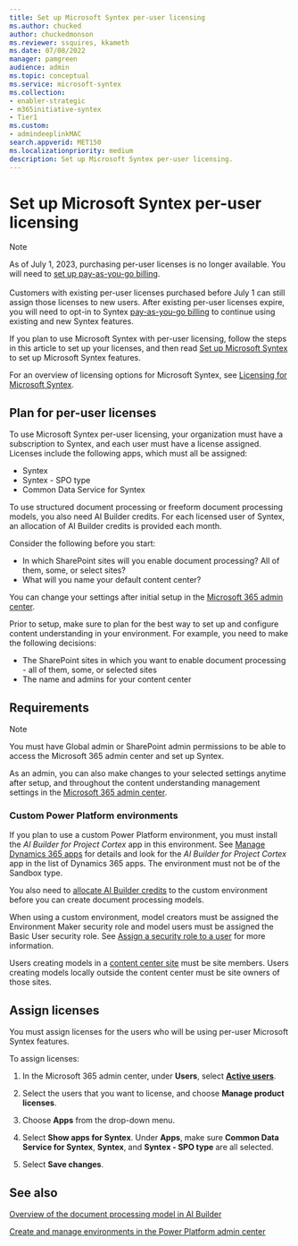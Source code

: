 ```yaml
---
title: Set up Microsoft Syntex per-user licensing
ms.author: chucked
author: chuckedmonson
ms.reviewer: ssquires, kkameth
ms.date: 07/08/2022
manager: pamgreen
audience: admin
ms.topic: conceptual
ms.service: microsoft-syntex
ms.collection: 
- enabler-strategic
- m365initiative-syntex
- Tier1
ms.custom: 
- admindeeplinkMAC
search.appverid: MET150
ms.localizationpriority: medium
description: Set up Microsoft Syntex per-user licensing.
---
```


# Set up Microsoft Syntex per-user licensing

> [!NOTE]
> As of July 1, 2023, purchasing per-user licenses is no longer available. You will need to [set up pay-as-you-go billing](syntex-azure-billing.md).<br><br>
> Customers with existing per-user licenses purchased before July 1 can still assign those licenses to new users. After existing per-user licenses expire, you will need to opt-in to Syntex [pay-as-you-go billing](syntex-azure-billing) to continue using existing and new Syntex features.

If you plan to use Microsoft Syntex with per-user licensing, follow the steps in this article to set up your licenses, and then read [Set up Microsoft Syntex](set-up-microsoft-syntex.md) to set up Microsoft Syntex features.

For an overview of licensing options for Microsoft Syntex, see [Licensing for Microsoft Syntex](syntex-licensing.md).

## Plan for per-user licenses

To use Microsoft Syntex per-user licensing, your organization must have a subscription to Syntex, and each user must have a license assigned. Licenses include the following apps, which must all be assigned:

- Syntex
- Syntex - SPO type
- Common Data Service for Syntex

To use structured document processing or freeform document processing models, you also need AI Builder credits. For each licensed user of Syntex, an allocation of AI Builder credits is provided each month.

Consider the following before you start:

- In which SharePoint sites will you enable document processing? All of them, some, or select sites?
- What will you name your default content center?

You can change your settings after initial setup in the <a href="https://go.microsoft.com/fwlink/p/?linkid=2024339" target="_blank">Microsoft 365 admin center</a>.

Prior to setup, make sure to plan for the best way to set up and configure content understanding in your environment. For example, you need to make the following decisions:

- The SharePoint sites in which you want to enable document processing - all of them, some, or selected sites
- The name and admins for your content center

## Requirements 

> [!NOTE]
> You must have Global admin or SharePoint admin permissions to be able to access the Microsoft 365 admin center and set up Syntex.

As an admin, you can also make changes to your selected settings anytime after setup, and throughout the content understanding management settings in the <a href="https://go.microsoft.com/fwlink/p/?linkid=2024339" target="_blank">Microsoft 365 admin center</a>.

### Custom Power Platform environments

If you plan to use a custom Power Platform environment, you must install the *AI Builder for Project Cortex* app in this environment. See [Manage Dynamics 365 apps](/power-platform/admin/manage-apps#install-an-app-in-the-environment-view) for details and look for the *AI Builder for Project Cortex* app in the list of Dynamics 365 apps. The environment must not be of the Sandbox type.

You also need to [allocate AI Builder credits](/power-platform/admin/capacity-add-on) to the custom environment before you can create document processing models. 

When using a custom environment, model creators must be assigned the Environment Maker security role and model users must be assigned the Basic User security role. See [Assign a security role to a user](/power-platform/admin/assign-security-roles) for more information.

Users creating models in a [content center site](/microsoft-365/contentunderstanding/create-a-content-center) must be site members. Users creating models locally outside the content center must be site owners of those sites.

## Assign licenses

You must assign licenses for the users who will be using per-user Microsoft Syntex features.

To assign licenses:

1. In the Microsoft 365 admin center, under **Users**, select <a href="https://go.microsoft.com/fwlink/p/?linkid=834822" target="_blank">**Active users**</a>.

1. Select the users that you want to license, and choose **Manage product licenses**.

1. Choose **Apps** from the drop-down menu.

1. Select **Show apps for  Syntex**. Under **Apps**, make sure **Common Data Service for Syntex**, **Syntex**, and **Syntex - SPO type** are all selected.

1. Select **Save changes**.

## See also

[Overview of the document processing model in AI Builder](/ai-builder/form-processing-model-overview)

[Create and manage environments in the Power Platform admin center](/power-platform/admin/create-environment)
